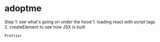 # adoptme

Step 1: see what's going on under the hood
    1. loading react with script tags
    2. createElement to see how JSX is built
    



    Prettier